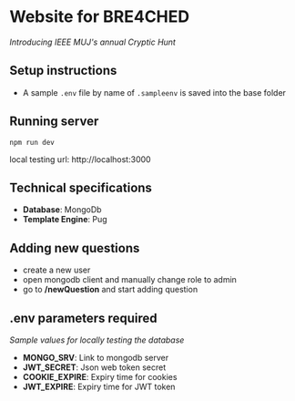 # Website for BRE4CHED
_Introducing IEEE MUJ's annual Cryptic Hunt_

## Setup instructions
- A sample `.env` file by name of `.sampleenv` is saved into the base folder

## Running server
```batch
npm run dev
```

local testing url: http://localhost:3000

## Technical specifications

- **Database**: MongoDb
- **Template Engine**: Pug


## Adding new questions
- create a new user
- open mongodb client and manually change role to admin
- go to **/newQuestion** and start adding question

## .env parameters required
_Sample values for locally testing the database_

- **MONGO_SRV**: Link to mongodb server
- **JWT_SECRET**: Json web token secret
- **COOKIE_EXPIRE**: Expiry time for cookies
- **JWT_EXPIRE**: Expiry time for JWT token
